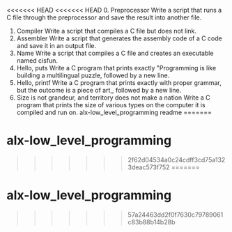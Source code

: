 <<<<<<< HEAD
<<<<<<< HEAD
0. Preprocessor
Write a script that runs a C file through the preprocessor and save the result into another file.
1. Compiler
Write a script that compiles a C file but does not link.
2. Assembler
Write a script that generates the assembly code of a C code and save it in an output file.
3. Name
Write a script that compiles a C file and creates an executable named cisfun.
4. Hello, puts
Write a C program that prints exactly "Programming is like building a multilingual puzzle, followed by a new line.
5. Hello, printf
Write a C program that prints exactly with proper grammar, but the outcome is a piece of art,, followed by a new line.
6. Size is not grandeur, and territory does not make a nation
Write a C program that prints the size of various types on the computer it is compiled and run on.
alx-low_level_programming readme
=======
# alx-low_level_programming
>>>>>>> 2f62d04534a0c24cdff3cd75a1323deac573f752
=======
 # alx-low_level_programming
>>>>>>> 57a24463dd2f0f7630c79789061c83b88b14b28b
